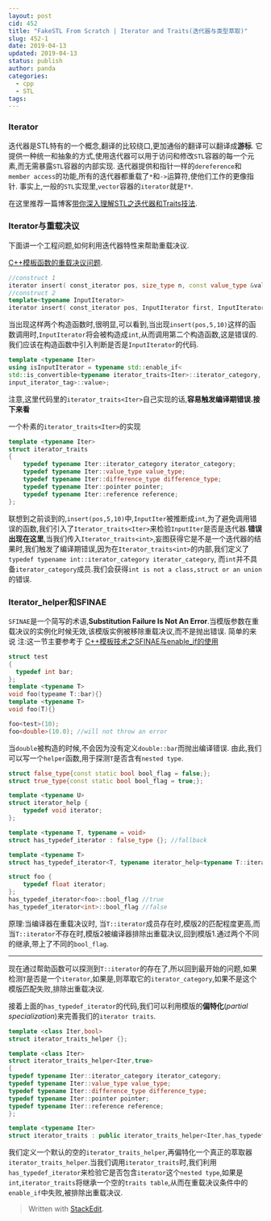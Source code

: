 ```yaml
---
layout: post
cid: 452
title: "FakeSTL From Scratch | Iterator and Traits(迭代器与类型萃取)"
slug: 452-1
date: 2019-04-13
updated: 2019-04-13
status: publish
author: panda
categories: 
  - cpp
  - STL
tags: 
---
```




### Iterator
迭代器是STL特有的一个概念,翻译的比较绕口,更加通俗的翻译可以翻译成**游标**. 它提供一种统一和抽象的方式,使用迭代器可以用于访问和修改`STL`容器的每一个元素,而无需暴露`STL`容器的内部实现.
迭代器提供和指针一样的`dereference`和`member access`的功能,所有的迭代器都重载了`*`和`->`运算符,使他们工作的更像指针. 事实上,一般的`STL`实现里,`vector`容器的`iterator`就是`T*`.

在这里推荐一篇博客[带你深入理解STL之迭代器和Traits技法](https://zcheng.ren/sourcecodeanalysis/stliterator/#%E8%BF%AD%E4%BB%A3%E5%99%A8%E6%A6%82%E8%BF%B0).


<!--more-->


### Iterator与重载决议
下面讲一个工程问题,如何利用迭代器特性来帮助重载决议.

[C++模板函数的重载决议问题](https://www.blurredcode.com/2018/01/433.html).
```cpp
//construct 1
iterator insert( const_iterator pos, size_type n, const value_type &value ) 
//construct 2
template<typename InputIterator>
iterator insert( const_iterator pos, InputIterator first, InputIterator last ) 
```
当出现这样两个构造函数时,很明显,可以看到,当出现`insert(pos,5,10)`这样的函数调用时,`InputIterator`将会被构造成`int`,从而调用第二个构造函数,这是错误的.我们应该在构造函数中引入判断是否是`InputIterator`的代码.

```cpp
template <typename Iter>
using isInputIterator = typename std::enable_if<
std::is_convertible<typename iterator_traits<Iter>::iterator_category,
input_iterator_tag>::value>;
```
注意,这里代码里的`iterator_traits<Iter>`自己实现的话,**容易触发编译期错误.接下来看**

一个朴素的`iterator_traits<Iter>`的实现
```cpp
template <typename Iter>
struct iterator_traits
{
    typedef typename Iter::iterator_category iterator_category;
    typedef typename Iter::value_type value_type;
    typedef typename Iter::difference_type difference_type;
    typedef typename Iter::pointer pointer;
    typedef typename Iter::reference reference;
};
```
联想到之前谈到的,`insert(pos,5,10)`中,`InputIter`被推断成`int`,为了避免调用错误的函数,我们引入了`Iterator_traits<Iter>`来检验`InputIter`是否是迭代器.**错误出现在这里**,当我们传入`Iterator_traits<int>`,妄图获得它是不是一个迭代器的结果时,我们触发了编译期错误,因为在`Iterator_traits<int>`的内部,我们定义了
`typedef typename int::iterator_category iterator_category`,
而`int`并不具备`iterator_category`成员.我们会获得`int is not a class,struct or an union`的错误.

### Iterator_helper和SFINAE
`SFINAE`是一个简写的术语,**Substitution Failure Is Not An Error**.当模版参数在重载决议的实例化时候无效,该模版实例被移除重载决议,而不是抛出错误.
简单的来说
注:这一节主要参考于
[C++模板技术之SFINAE与enable_if的使用](https://izualzhy.cn/SFINAE-and-enable_if)

```cpp
struct test
{
  typedef int bar;
};
template <typename T>
void foo(typeame T::bar){}
template <typename T>
void foo(T){}

foo<test>(10); 
foo<double>(10.0); //will not throw an error
```
当`double`被构造的时候,不会因为没有定义`double::bar`而抛出编译错误.
由此,我们可以写一个`helper`函数,用于探测`T`是否含有`nested type`.
```cpp
struct false_type{const static bool bool_flag = false;};
struct true_type{const static bool bool_flag = true;};

template <typename U>
struct iterator_help {
    typedef void iterator;
};

template <typename T, typename = void>
struct has_typedef_iterator : false_type {}; //fallback

template <typename T>
struct has_typedef_iterator<T, typename iterator_help<typename T::iterator>::iterator > : true_type {};

struct foo {
    typedef float iterator;
};
has_typedef_iterator<foo>::bool_flag //true
has_typedef_iterator<int>::bool_flag //false
```
原理:当编译器在重载决议时, 当`T::iterator`成员存在时,模版2的匹配程度更高,而当`T::iterator`不存在时,模版2被编译器排除出重载决议,回到模版1.通过两个不同的继承,带上了不同的`bool_flag`.

------
现在通过帮助函数可以探测到`T::iterator`的存在了,所以回到最开始的问题,如果检测`T`是否是一个`iterator`,如果是,则萃取它的`iterator_category`,如果不是这个模版匹配失败,排除出重载决议.

接着上面的`has_typedef_iterator`的代码,我们可以利用模版的**偏特化**(*partial specialization*)来完善我们的`iterator traits`.
```cpp
template <class Iter,bool>
struct iterator_traits_helper {};

template <class Iter>
struct iterator_traits_helper<Iter,true>
{
typedef typename Iter::iterator_category iterator_category;
typedef typename Iter::value_type value_type;
typedef typename Iter::difference_type difference_type;
typedef typename Iter::pointer pointer;
typedef typename Iter::reference reference;
};

template <typename Iter>
struct iterator_traits : public iterator_traits_helper<Iter,has_typedef_iterator<Iter>::bool_flag>{};
```
我们定义一个默认的空的`iterator_traits_helper`,再偏特化一个真正的萃取器`iterator_traits_helper`.当我们调用`iterator_traits`时,我们利用`has_typedef_iterator`来检验它是否包含`iterator`这个`nested type`,如果是`int`,`iterator_traits`将继承一个空的`traits table`,从而在重载决议条件中的`enable_if`中失败,被排除出重载决议. 

> Written with [StackEdit](https://stackedit.io/).
